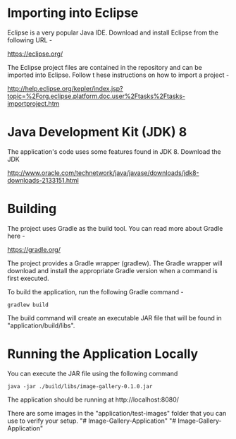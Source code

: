 # Importing into Eclipse
Eclipse is a very popular Java IDE.  Download and install Eclipse from the
following URL -

https://eclipse.org/

The Eclipse project files are contained in the repository and can be imported
into Eclipse.  Follow t
hese instructions on how to import a project -

http://help.eclipse.org/kepler/index.jsp?topic=%2Forg.eclipse.platform.doc.user%2Ftasks%2Ftasks-importproject.htm


# Java Development Kit (JDK) 8
The application's code uses some features found in JDK 8. Download the JDK

http://www.oracle.com/technetwork/java/javase/downloads/jdk8-downloads-2133151.html

# Building
The project uses Gradle as the build tool.  You can read more about Gradle here -

https://gradle.org/

The project provides a Gradle wrapper (gradlew).  The Gradle wrapper will download and install the appropriate Gradle version when a command is first executed.

To build the application, run the following Gradle command -

    gradlew build

The build command will create an executable JAR file that will be found in "application/build/libs".

# Running the Application Locally
You can execute the JAR file using the following command

    java -jar ./build/libs/image-gallery-0.1.0.jar

The application should be running at http://localhost:8080/

There are some images in the "application/test-images" folder that you can use to verify your setup.
"# Image-Gallery-Application" 
"# Image-Gallery-Application" 
